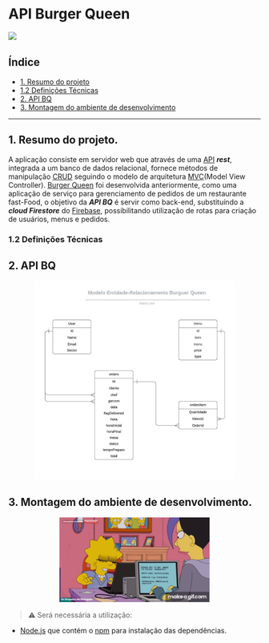 # API Burger Queen

![](https://img.shields.io/github/languages/top/naereloire/SAP004-burger-queen-api?color=green&label=javascript%20&style=for-the-badge)

## Índice

* [1. Resumo do projeto](#1-resumo-do-projeto)
* [1.2 Definições Técnicas](#1.2-definicoes-tecnicas)
* [2. API BQ](#2-api)
* [3. Montagem do ambiente de desenvolvimento](#4-montagem-do-ambiente-de-desenvolvimento)

---

## 1. Resumo do projeto.

A aplicação consiste em servidor web que através de uma  [API](https://medium.com/@rullyalves/o-que-s%C3%A3o-apis-e-requisi%C3%A7%C3%B5es-http-919238f48206) **_rest_**, integrada a um banco de dados relacional, fornece métodos de manipulação [CRUD](https://www.codecademy.com/articles/what-is-crud) seguindo o modelo de arquitetura [MVC](https://www.profissionaisti.com.br/o-conceito-e-as-duvidas-sobre-o-mvc/)(Model View Controller).
[Burger Queen](https://github.com/naereloire/SAP004-burger-queen) foi desenvolvida anteriormente, como uma aplicação de serviço para gerenciamento de pedidos de um restaurante fast-Food, o objetivo da **_API BQ_** é servir como back-end, substituíndo a **_cloud Firestore_** do [Firebase](https://firebase.google.com/?hl=pt-br&gclid=EAIaIQobChMI1sfkkZ7T6wIVk4aRCh399gXrEAAYASAAEgJ9p_D_BwE), possibilitando utilização de rotas para criação de usuários, menus e pedidos.

### 1.2 Definições Técnicas

## 2. API BQ

<p align="center">
<img src="./imgs/modeloER.jpg" width="400" heigth="400" >
</p>

## 3. Montagem do ambiente de desenvolvimento.

<p align="center">
<img src="./imgs/lisaCoder.gif" width="300" heigth="300"> 
</p>

> :warning: Será necessária a utilização:

* [Node.js](https://nodejs.org/) que contém o [npm](https://docs.npmjs.com/) para instalação das dependências.
